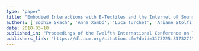 ```yaml
---
type: "paper"
title: "Embodied Interactions with E-Textiles and the Internet of Sounds for Performing Arts"
authors: ['Sophie Skach', 'Anna Xambó', 'Luca Turchet', 'Ariane Stolfi', 'Rebecca Stewart', 'Mathieu Barthet']
date: 2018-03-18
published_in: "Proceedings of the Twelfth International Conference on Tangible, Embedded, and Embodied Interaction"
publishers_link: "https://dl.acm.org/citation.cfm?doid=3173225.3173272"
---
```

